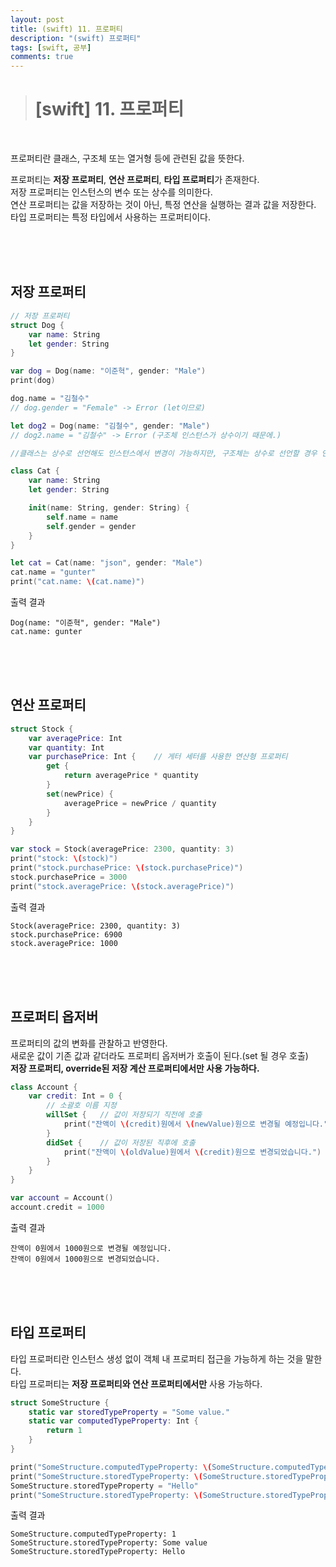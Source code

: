 ```yaml
---
layout: post
title: (swift) 11. 프로퍼티
description: "(swift) 프로퍼티"
tags: [swift, 공부]
comments: true
---
```


> # [swift] 11. 프로퍼티

<br>

프로퍼티란 클래스, 구조체 또는 열거형 등에 관련된 값을 뜻한다.  

프로퍼티는 **저장 프로퍼티**, **연산 프로퍼티**, **타입 프로퍼티**가 존재한다.  
저장 프로퍼티는 인스턴스의 변수 또는 상수를 의미한다.  
연산 프로퍼티는 값을 저장하는 것이 아닌, 특정 연산을 실행하는 결과 값을 저장한다.  
타입 프로퍼티는 특정 타입에서 사용하는 프로퍼티이다.  

<br>
<br>
<br>

## 저장 프로퍼티  
``` swift
// 저장 프로퍼티
struct Dog {
    var name: String
    let gender: String
}

var dog = Dog(name: "이준혁", gender: "Male")
print(dog)

dog.name = "김철수"
// dog.gender = "Female" -> Error (let이므로)

let dog2 = Dog(name: "김철수", gender: "Male")
// dog2.name = "김철수" -> Error (구조체 인스턴스가 상수이기 때문에.)

//클래스는 상수로 선언해도 인스턴스에서 변경이 가능하지만, 구조체는 상수로 선언할 경우 인스턴스에서 변경이 불가하다.

class Cat {
    var name: String
    let gender: String

    init(name: String, gender: String) {
        self.name = name
        self.gender = gender
    }
}

let cat = Cat(name: "json", gender: "Male")
cat.name = "gunter"
print("cat.name: \(cat.name)")
```

출력 결과  
```
Dog(name: "이준혁", gender: "Male")
cat.name: gunter
```

<br>
<br>
<br>

## 연산 프로퍼티

``` swift
struct Stock {
    var averagePrice: Int
    var quantity: Int
    var purchasePrice: Int {    // 게터 세터를 사용한 연산형 프로퍼티
        get {
            return averagePrice * quantity
        }
        set(newPrice) {
            averagePrice = newPrice / quantity
        }
    }
}

var stock = Stock(averagePrice: 2300, quantity: 3)
print("stock: \(stock)")
print("stock.purchasePrice: \(stock.purchasePrice)")
stock.purchasePrice = 3000
print("stock.averagePrice: \(stock.averagePrice)")
```

출력 결과  
```
Stock(averagePrice: 2300, quantity: 3)
stock.purchasePrice: 6900
stock.averagePrice: 1000
```

<br>
<br>
<br>

## 프로퍼티 옵저버

프로퍼티의 값의 변화를 관찰하고 반영한다.  
새로운 값이 기존 값과 같더라도 프로퍼티 옵저버가 호출이 된다.(set 될 경우 호출)  
**저장 프로퍼티, override된 저장 계산 프로퍼티에서만 사용 가능하다.**  

``` swift
class Account {
    var credit: Int = 0 {
        // 소괄호 이름 지정
        willSet {   // 값이 저장되기 직전에 호출
            print("잔액이 \(credit)원에서 \(newValue)원으로 변경될 예정입니다.")
        }
        didSet {    // 값이 저장된 직후에 호출
            print("잔액이 \(oldValue)원에서 \(credit)원으로 변경되었습니다.")
        }
    }
}

var account = Account()
account.credit = 1000
```

출력 결과  
```
잔액이 0원에서 1000원으로 변경될 예정입니다.
잔액이 0원에서 1000원으로 변경되었습니다.
```

<br>
<br>
<br>

## 타입 프로퍼티

타입 프로퍼티란 인스턴스 생성 없이 객체 내 프로퍼티 접근을 가능하게 하는 것을 말한다.  
타입 프로퍼티는 **저장 프로퍼티와 연산 프로퍼티에서만** 사용 가능하다.

``` swift
struct SomeStructure {
    static var storedTypeProperty = "Some value."
    static var computedTypeProperty: Int {
        return 1
    }
}

print("SomeStructure.computedTypeProperty: \(SomeStructure.computedTypeProperty)")
print("SomeStructure.storedTypeProperty: \(SomeStructure.storedTypeProperty)")
SomeStructure.storedTypeProperty = "Hello"
print("SomeStructure.storedTypeProperty: \(SomeStructure.storedTypeProperty)")
```

출력 결과  
```
SomeStructure.computedTypeProperty: 1
SomeStructure.storedTypeProperty: Some value
SomeStructure.storedTypeProperty: Hello
```